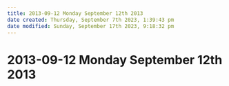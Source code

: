 ```yaml
---
title: 2013-09-12 Monday September 12th 2013
date created: Thursday, September 7th 2023, 1:39:43 pm
date modified: Sunday, September 17th 2023, 9:18:32 pm
---
```


# 2013-09-12 Monday September 12th 2013

